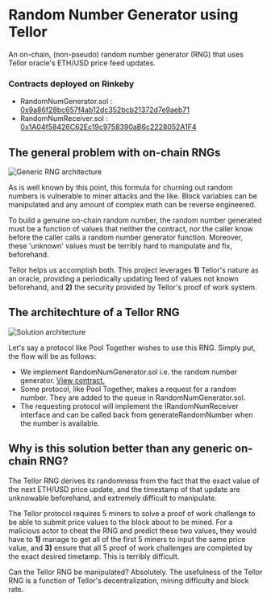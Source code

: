 # Random Number Generator using Tellor
An on-chain, (non-pseudo) random number generator (RNG) that uses Tellor oracle's ETH/USD price feed updates.

### Contracts deployed on Rinkeby
- RandomNumGenerator.sol : [0x9a86f28bc657f4ab12dc352bcb21372d7e9aeb71](https://rinkeby.etherscan.io/address/0x9a86f28bc657f4ab12dc352bcb21372d7e9aeb71)
- RandomNumReceiver.sol : [0x1A04f58426C62Ec19c9758390aB6c2228052A1F4](https://rinkeby.etherscan.io/address/0x1A04f58426C62Ec19c9758390aB6c2228052A1F4)
 
## The general problem with on-chain RNGs
![Generic RNG architecture](https://i.ibb.co/Ln66z95/rng-graphic-one.png)

As is well known by this point, this formula for churning out random numbers is vulnerable to miner attacks and the like. Block variables can be manipulated and any amount 
of complex math can be reverse engineered. 

To build a genuine on-chain random number, the random number generated must be a function of values that neither the contract, nor the caller know before the caller calls
a random number generator function. Moreover, these 'unknown' values must be terribly hard to manipulate and fix, beforehand.

Tellor helps us accomplish both. This project leverages **1)** Tellor's nature as an oracle, providing a periodically updating feed of values not known beforehand, and
**2)** the security provided by Tellor's proof of work system.

## The architechture of a Tellor RNG
![Solution architecture](https://i.ibb.co/F3vgjpy/rng-graphic-two.png)

Let's say a protocol like Pool Together wishes to use this RNG. Simply put, the flow will be as follows:

- We implement RandomNumGenerator.sol i.e. the random number generator. [View contract.](https://github.com/nkrishang/Tellor_RNG/blob/master/contracts/RandomNumGenerator.sol)
- Some protocol, like Pool Together, makes a request for a random number. They are added to the queue in RandomNumGenerator.sol.
- The requesting protocol will implement the IRandomNumReceiver interface and can be called back from generateRandomNumber when the number is available.

## Why is this solution better than any generic on-chain RNG?

The Tellor RNG derives its randomness from the fact that the exact value of the next ETH/USD price update, and the timestamp of that update are unknowable beforehand, 
and extremely difficult to manipulate.

The Tellor protocol requires 5 miners to solve a proof of work challenge to be able to submit price values to the block about to be mined. For a malicious actor to cheat the RNG
and predict these two values, they would have to **1)** manage to get all of the first 5 miners to input the same price value, and **3)** ensure that all 5 proof of work
challenges are completed by the exact desired timetamp. This is terribly difficult.

Can the Tellor RNG be manipulated? Absolutely. The usefulness of the Tellor RNG is a function of Tellor's decentralization, mining difficulty and block rate.

